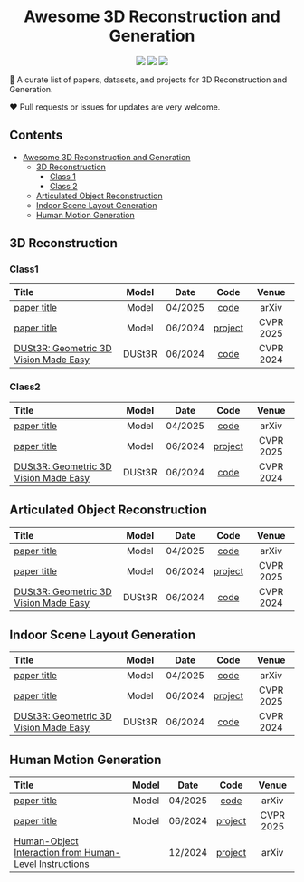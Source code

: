 <h1 align="center">Awesome 3D Reconstruction and Generation</h1>

<p align="center">
    <a href="" alt="">
        <img src="https://img.shields.io/github/commit-activity/m/polysummit/awesome-3d-reconstruction-and-generation?colorB=b74e45" /></a>
    <a href="" alt="">
        <img src="https://img.shields.io/github/last-commit/polysummit/awesome-3d-reconstruction-and-generation?colorB=54b345" /></a>
    <a href="" alt="">
        <img src="https://visitor-badge.laobi.icu/badge?page_id=polysummit.awesome-3d-reconstruction-and-generation?style=flat-square" /></a>
</p>

🌟 A curate list of papers, datasets, and projects for 3D Reconstruction and Generation.

:heart: Pull requests or issues for updates are very welcome.

## Contents
- [Awesome 3D Reconstruction and Generation](#awesome-3d-reconstruction-and-generation)
  - [3D Reconstruction](#reconstruction)
    - [Class 1](#reconstruction-class1)
    - [Class 2](#reconstruction-class2)
  - [Articulated Object Reconstruction](#articulate)
  - [Indoor Scene Layout Generation](#layout)
  - [Human Motion Generation](#human-motion)


## <span id="reconstruction">3D Reconstruction</span>

### <span id="reconstruction-class1">Class1</span>
| Title                                                        | Model | Date   |                             Code                             | Venue |
| :----------------------------------------------------------- | :-----: | :-----: | :----------------------------------------------------------: | :---: |
| [paper title](link) | Model | 04/2025 |  [code](link)  | arXiv |
| [paper title](link) | Model | 06/2024 |  [project](link)  | CVPR 2025 |
| [DUSt3R: Geometric 3D Vision Made Easy](https://arxiv.org/pdf/2312.14132) | DUSt3R | 06/2024 |  [code](https://github.com/naver/dust3r)  | CVPR 2024 |

### <span id="reconstruction-class2">Class2</span>
| Title                                                        | Model | Date   |                             Code                             | Venue |
| :----------------------------------------------------------- | :-----: | :-----: | :----------------------------------------------------------: | :---: |
| [paper title](link) | Model | 04/2025 |  [code](link)  | arXiv |
| [paper title](link) | Model | 06/2024 |  [project](link)  | CVPR 2025 |
| [DUSt3R: Geometric 3D Vision Made Easy](https://arxiv.org/pdf/2312.14132) | DUSt3R | 06/2024 |  [code](https://github.com/naver/dust3r)  | CVPR 2024 |

## <span id="articulate">Articulated Object Reconstruction</span>
| Title                                                        | Model | Date   |                             Code                             | Venue |
| :----------------------------------------------------------- | :-----: | :-----: | :----------------------------------------------------------: | :---: |
| [paper title](link) | Model | 04/2025 |  [code](link)  | arXiv |
| [paper title](link) | Model | 06/2024 |  [project](link)  | CVPR 2025 |
| [DUSt3R: Geometric 3D Vision Made Easy](https://arxiv.org/pdf/2312.14132) | DUSt3R | 06/2024 |  [code](https://github.com/naver/dust3r)  | CVPR 2024 |

## <span id="layout">Indoor Scene Layout Generation</span>
| Title                                                        | Model | Date   |                             Code                             | Venue |
| :----------------------------------------------------------- | :-----: | :-----: | :----------------------------------------------------------: | :---: |
| [paper title](link) | Model | 04/2025 |  [code](link)  | arXiv |
| [paper title](link) | Model | 06/2024 |  [project](link)  | CVPR 2025 |
| [DUSt3R: Geometric 3D Vision Made Easy](https://arxiv.org/pdf/2312.14132) | DUSt3R | 06/2024 |  [code](https://github.com/naver/dust3r)  | CVPR 2024 |

## <span id="human-motion">Human Motion Generation</span>
| Title                                                        | Model | Date   |                             Code                             | Venue |
| :----------------------------------------------------------- | :-----: | :-----: | :----------------------------------------------------------: | :---: |
| [paper title](link) | Model | 04/2025 |  [code](link)  | arXiv |
| [paper title](link) | Model | 06/2024 |  [project](link)  | CVPR 2025 |
| [Human-Object Interaction from Human-Level Instructions](https://arxiv.org/pdf/2406.17840) |  | 12/2024 |  [project](https://hoifhli.github.io/)  | arXiv |
